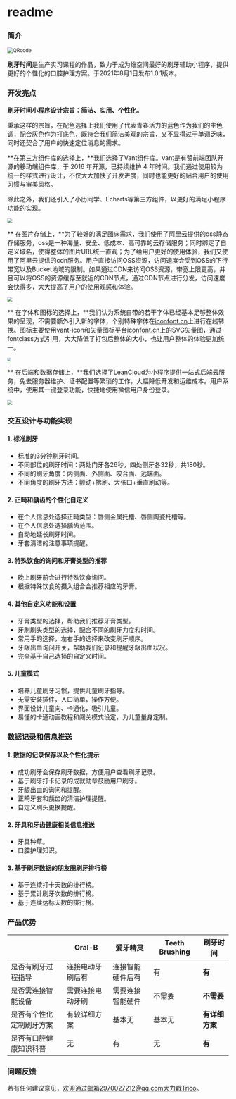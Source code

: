 # readme

### 简介

<img src="https://z3.ax1x.com/2021/08/01/WzQoLj.jpg" alt="QRcode" style="zoom: 80%;" />

**刷牙时间**是生产实习课程的作品，致力于成为维空间最好的刷牙辅助小程序，提供更好的个性化的口腔护理方案。于2021年8月1日发布1.0.1版本。



### 开发亮点

**刷牙时间小程序设计宗旨：简洁、实用、个性化。**

秉承这样的宗旨，在配色选择上我们使用了代表青春活力的蓝色作为我们的主色调，配合灰色作为打底色，既符合我们简洁美观的宗旨，又不显得过于单调乏味，同时还契合了用户的快速定位消息的需求。

**在第三方组件库的选择上，**我们选择了Vant组件库。vant是有赞前端团队开源的移动端组件库，于 2016 年开源，已持续维护 4 年时间。我们通过使用较为统一的样式进行设计，不仅大大加快了开发进度，同时也能更好的贴合用户的使用习惯与审美风格。

除此之外，我们还引入了小历同学、Echarts等第三方组件，以更好的满足小程序功能的实现。

<img src="https://z3.ax1x.com/2021/08/10/fYavvt.png" style="zoom: 67%;" />

** 在图片存储上，**为了较好的满足图床需求，我们使用了阿里云提供的oss静态存储服务，oss是一种海量、安全、低成本、高可靠的云存储服务；同时绑定了自定义域名，使得整体的图片URL统一直观；为了给用户更好的使用体验，我们又使用了阿里云提供的cdn服务。用户直接访问OSS资源，访问速度会受到OSS的下行带宽以及Bucket地域的限制。如果通过CDN来访问OSS资源，带宽上限更高，并且可以将OSS的资源缓存至就近的CDN节点，通过CDN节点进行分发，访问速度会快得多，大大提高了用户的使用观感和体验。

<img src="https://z3.ax1x.com/2021/08/10/fYdSDf.png" style="zoom: 67%;" />

** 在字体和图标的选择上，**我们认为系统自带的若干字体已经基本足够整体效果的呈现，不需要额外引入新的字体，个别特殊字体在[iconfont.cn](https://www.iconfont.cn/)上进行在线转换。图标主要使用vant-icon和矢量图标平台[iconfont.cn](https://www.iconfont.cn/)上的SVG矢量图，通过fontclass方式引用，大大降低了打包后整体的大小，也让用户整体的体验更加统一。

<img src="https://z3.ax1x.com/2021/08/10/fYdpb8.png" style="zoom: 50%;" />

** 在后端和数据存储上，**我们选择了LeanCloud为小程序提供一站式后端云服务，免去服务器维护、证书配置等繁琐的工作，大幅降低开发和运维成本。用户系统中，使用其一键登录功能，快捷地使用微信用户身份登录。

<img src="https://z3.ax1x.com/2021/08/10/fYazKP.png" style="zoom: 67%;" />



### 交互设计与功能实现

#### 1. 标准刷牙

+ 标准的3分钟刷牙时间。
+ 不同部位的刷牙时间：两处门牙各26秒，四处侧牙各32秒，共180秒。
+ 不同的刷牙角度：内侧面、外侧面、咬合面、远端面。
+ 不同角度的刷牙方法：颤动+拂刷、大张口+垂直刷动等。

#### 2. 正畸和龋齿的个性化自定义

+ 在个人信息处选择正畸类型：唇侧金属托槽、唇侧陶瓷托槽等。
+ 在个人信息处选择龋齿范围。
+ 自动地延长刷牙时间。
+ 牙套清洁的注意事项提醒。

#### 3. 特殊饮食的询问和牙膏类型的推荐

+ 晚上刷牙前会进行特殊饮食询问。
+ 根据特殊饮食的摄入组合会推荐相应的牙膏。

#### 4. 其他自定义功能和设置

+ 牙膏类型的选择，帮助我们推荐牙膏类型。
+ 牙刷刷头类型的选择，配合不同的刷牙力度和时间。
+ 常用手的选择，左右手的选择来改变刷牙顺序。
+ 牙龈出血询问开关，帮助我们记录和提醒牙龈出血状况。
+ 完全基于自己选择的自定义时间。

#### 5. 儿童模式

+ 培养儿童刷牙习惯，提供儿童刷牙指导。
+ 无需安装插件，入口简单，操作方便。
+ 界面设计儿童向、卡通化，吸引儿童。
+ 易懂的卡通动画教程和闯关模式设定，为儿童量身定制。



### 数据记录和信息推送

#### 1. 数据的记录保存以及个性化提示

+ 成功刷牙会保存刷牙数据，方便用户查看刷牙记录。
+ 基于刷牙打卡记录的成就勋章鼓励用户刷牙。
+ 牙龈出血的询问和提醒。
+ 正畸牙套和龋齿的清洁护理提醒。
+ 自定义刷头更换提醒。

#### 2. 牙具和牙齿健康相关信息推送

+ 牙具种草。
+ 口腔护理知识。

#### 3. 基于刷牙数据的朋友圈刷牙排行榜

+ 基于连续打卡天数的排行榜。
+ 基于累计刷牙次数的排行榜。
+ 基于连续达标天数的排行榜。



### 产品优势

|                          | Oral-B           | 爱牙精灵         | Teeth Brushing | 刷牙时间       |
| ------------------------ | ---------------- | ---------------- | -------------- | -------------- |
| 是否有刷牙过程指导       | 连接电动牙刷后有 | 连接智能硬件后有 | 有             | __有__         |
| 是否需连接智能设备       | 需要连接电动牙刷 | 需要连接智能硬件 | 不需要         | __不需要__     |
| 是否有个性化定制刷牙方案 | 有较详细方案     | 基本无           | 基本无         | __有详细方案__ |
| 是否有口腔健康知识科普   | 无               | 有               | 无             | __有__         |



### 问题反馈

若有任何建议意见，欢迎通过邮箱2970027212@qq.com大力戳Trico。
